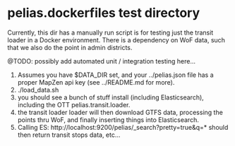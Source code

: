 # pelias.dockerfiles test directory

Currently, this dir has a manually run script is for testing just the transit loader in a Docker environment.
There is a dependency on WoF data, such that we also do the point in admin districts.

@TODO: possibly add automated unit / integration testing here...

1. Assumes you have $DATA_DIR set, and your ../pelias.json file has a proper MapZen api key (see ../README.md for more). 
1. ./load_data.sh
1. you should see a bunch of stuff install (including Elasticsearch), including the OTT pelias.transit.loader.  
1. the transit loader loader will then download GTFS data, processing the points thru WoF, and finally inserting things 
into Elasticsearch.
1. Calling ES: http://localhost:9200/pelias/_search?pretty=true&q=* should then return transit stops data, etc...   

